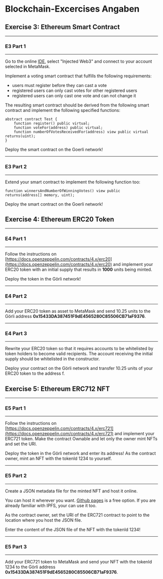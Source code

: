 # Blockchain-Excercises Angaben

## Exercise 3: Ethereum Smart Contract
---
### E3 Part 1
---
Go to the online [IDE](https://remix.ethereum.org/), select "Injected Web3" and connect to your account selected in MetaMask.

Implement a voting smart contract that fulfills the following requirements:

* users must register before they can cast a vote
* registered users can only cast votes for other registered users
* registered users can only cast one vote and can not change it

The resulting smart contract should be derived from the following smart contract and implement the following specified functions:

```solidity
abstract contract Test {
    function register() public virtual;
    function voteFor(address) public virtual;
    function numberOfVotesReceivedFor(address) view public virtual returns(uint);
}
```

Deploy the smart contract on the Goerli network!

---
### E3 Part 2
---
Extend your smart contract to implement the following function too:

``` solidity
function winnersAndNumberOfWinningVotes() view public returns(address[] memory, uint);
```

Deploy the smart contract on the Goerli network!

## Exercise 4: Ethereum ERC20 Token
---
### E4 Part 1
---
Follow the instructions on [https://docs.openzeppelin.com/contracts/4.x/erc20](https://docs.openzeppelin.com/contracts/4.x/erc20) and implement your ERC20 token with an initial supply that results in **1000** units being minted.

Deploy the token in the Görli network!

---
### E4 Part 2
---
Add your ERC20 token as asset to MetaMask and send 10.25 units to the Görli address **0x15433DA387451F9dE4565280C85506CB71aF9376**.

---
### E4 Part 3
---
Rewrite your ERC20 token so that it requires accounts to be whitelisted by token holders to become valid recipients. The account receiving the initial supply should be whitelisted in the constructor.

Deploy your contract on the Görli network and transfer 10.25 units of your ERC20 token to the address f.

## Exercise 5: Ethereum ERC712 NFT
---
### E5 Part 1
---
Follow the instructions on [https://docs.openzeppelin.com/contracts/4.x/erc721](https://docs.openzeppelin.com/contracts/4.x/erc721) and implement your ERC721 token. Make the contract Ownable and let only the owner mint NFTs and set the URI.

Deploy the token in the Görli network and enter its address!
As the contract owner, mint an NFT with the tokenId 1234 to yourself. 

---
### E5 Part 2
---
Create a JSON metadata file for the minted NFT and host it online.

You can host it wherever you want. [Github pages](https://pages.github.com/) is a free option. If you are already familiar with IPFS, your can use it too.

As the contract owner, set the URI of the ERC721 contract to point to the location where you host the JSON file. 

Enter the content of the JSON file of the NFT with the tokenId 1234!

---
### E5 Part 3
---
Add your ERC721 token to MetaMask and send your NFT with the tokenId 1234 to the Görli address **0x15433DA387451F9dE4565280C85506CB71aF9376**.
